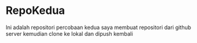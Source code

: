 # RepoKedua
Ini adalah repositori percobaan kedua saya membuat repositori dari github server kemudian clone ke lokal dan dipush kembali
